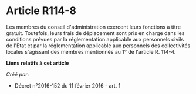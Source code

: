 # Article R114-8

Les membres du conseil d'administration exercent leurs fonctions à titre gratuit. Toutefois, leurs frais de déplacement sont
pris en charge dans les conditions prévues par la réglementation applicable aux personnels civils de l'Etat et par la
réglementation applicable aux personnels des collectivités locales s'agissant des membres mentionnés au 1° de l'article R.
114-4.

**Liens relatifs à cet article**

_Créé par_:

  - Décret n°2016-152 du 11 février 2016 - art. 1
